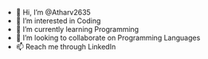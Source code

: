- 👋 Hi, I’m @Atharv2635
- 👀 I’m interested in Coding
- 🌱 I’m currently learning Programming
- 💞️ I’m looking to collaborate on Programming Languages
- 📫 Reach me through LinkedIn

